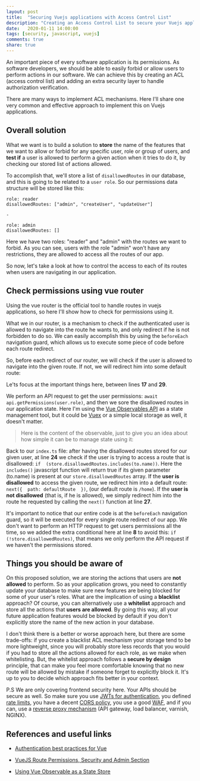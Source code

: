 ```yaml
---
layout: post
title:  "Securing Vuejs applications with Access Control List"
description: "Creating an Access Control List to secure your Vuejs application routes."
date:   2020-01-11 14:00:00
tags: [security, javascript, vuejs]
comments: true
share: true
---
```


An important piece of every software application is its permissions. As software developers, we should be able to easily forbid or allow users to perform actions in our software. We can achieve this by creating an ACL (access control list) and adding an extra security layer to handle authorization verification.

There are many ways to implement ACL mechanisms. Here I'll share one very common and effective approach to implement this on Vuejs applications.


Overall solution
---

What we want is to build a solution to **store** the name of the features that we want to allow or forbid for any specific user, role or group of users, and **test if** a user is allowed to perform a given action when it tries to do it, by checking our stored list of actions allowed.

To accomplish that, we'll store a list of `disallowedRoutes` in our database, and this is going to be related to a `user role`. So our permissions data structure will be stored like this:

```
role: reader
disallowedRoutes: ["admin", "createUser", "updateUser"]

-

role: admin
disallowedRoutes: []
```

Here we have two roles: "reader" and "admin" with the routes we want to forbid. As you can see, users with the role "admin" won't have any restrictions, they are allowed to access all the routes of our app.

So now, let's take a look at how to control the access to each of its routes when users are navigating in our application.


Check permissions using vue router
---

Using the vue router is the official tool to handle routes in vuejs applications, so here I'll show how to check for permissions using it.

What we in our router, is a mechanism to check if the authenticated user is allowed to navigate into the route he wants to, and only redirect if he is not forbidden to do so. We can easily accomplish this by using the `beforeEach` navigation guard, which allows us to execute some piece of code before each route redirect.

So, before each redirect of our router, we will check if the user is allowed to navigate into the given route. If not, we will redirect him into some default route:

<script src="https://gist.github.com/andreybleme/2120447feb729cdd0b351793950d690f.js"></script>

Le'ts focus at the important things here, between lines **17** and **29**.

We perform an API request to get the user permissions: `await  api.getPermissions(user.role)`, and then we sore the disallowed routes in our application state. Here I'm using the [Vue Observables API]([https://vuejs.org/v2/api/#Vue-observable](https://vuejs.org/v2/api/#Vue-observable)) as a state management tool, but it could be [Vuex]([https://vuex.vuejs.org/](https://vuex.vuejs.org/)) or a simple local storage as well, it doesn't matter.

> Here is the content of the observable, just to give you an idea about how simple it can be to manage state using it:

<script src="https://gist.github.com/andreybleme/a52f3ae935da45a5f0de3ebadaca8008.js"></script>

Back to our `index.ts` file: after having the disallowed routes stored for our given user, at line **24** we check if the user is trying to access a route that is disallowed: `if  (store.disallowedRoutes.includes(to.name))`. Here the `includes()` javascript function will return true if its given parameter (to.name) is present at our `store.disallowedRoutes` array. If the **user is disallowed** to access the given route, we redirect him into a default route: `next({  path: defaultRoute  })`, (our default route is `/home`). If the **user is not disallowed** (that is, if he is allowed), we simply redirect him into the route he requested by calling the `next()` function at line **27**.

It's important to notice that our entire code is at the `beforeEach` navigation guard, so it will be executed for every single route redirect of our app. We don't want to perform an HTTP request to get users permissions all the time, so we added the extra conditional here at line **8** to avoid this: `if (!store.disallowedRoutes)`, that means we only perform the API request if we haven't the permissions stored.


Things you should be aware of
----

On this proposed solution, we are storing the actions that users are **not allowed** to perform. So as your application grows, you need to constantly update your database to make sure new features are being blocked for some of your user's roles. What are the implication of using a **blacklist** approach? Of course, you can alternatively use a **whitelist** approach and store all the actions that **users are allowed**. By going this way, all your future application features would be blocked by default if you don't explicitly store the name of the new action in your database.

I don't think there is a better or worse approach here, but there are some trade-offs: if you create a blacklist ACL mechanism your storage tend to be more lightweight, since you will probably store less records that you would if you had to store all the actions allowed for each role, as we make when whitelisting. But, the whitelist approach follows a **secure by design** principle, that can make you feel more comfortable knowing that no new route will be allowed by mistake if someone forget to explicitly block it. It's up to you to decide which approach fits better in your context.

P.S We are only covering frontend security here. Your APIs should be secure as well. So make sure you use [JWTs for authentication]([http://andreybleme.com/2017-04-01/autenticacao-com-jwt-no-spring-boot/](http://andreybleme.com/2017-04-01/autenticacao-com-jwt-no-spring-boot/)), you defined [rate limits]([https://nordicapis.com/everything-you-need-to-know-about-api-rate-limiting/](https://nordicapis.com/everything-you-need-to-know-about-api-rate-limiting/)), you have a decent [CORS policy]([https://www.moesif.com/blog/technical/cors/Authoritative-Guide-to-CORS-Cross-Origin-Resource-Sharing-for-REST-APIs/](https://www.moesif.com/blog/technical/cors/Authoritative-Guide-to-CORS-Cross-Origin-Resource-Sharing-for-REST-APIs/)), you use a good [WAF]([https://www.owasp.org/index.php/Web_Application_Firewall](https://www.owasp.org/index.php/Web_Application_Firewall)), and if you can, use a [reverse proxy mechanism]([https://www.cloudflare.com/learning/cdn/glossary/reverse-proxy/](https://www.cloudflare.com/learning/cdn/glossary/reverse-proxy/)) (API gateway, load balancer, varnish, NGINX).


References and useful links
---

-  [Authentication best practices for Vue](https://blog.sqreen.com/authentication-best-practices-vue/)

-  [VueJS Route Permissions, Security and Admin Section](https://serversideup.net/vuejs-route-permissions-security-and-admin-section/)

-  [Using Vue Observable as a State Store](https://dev.to/cooperaustinj/using-vue-observable-as-a-state-store-37fa)

